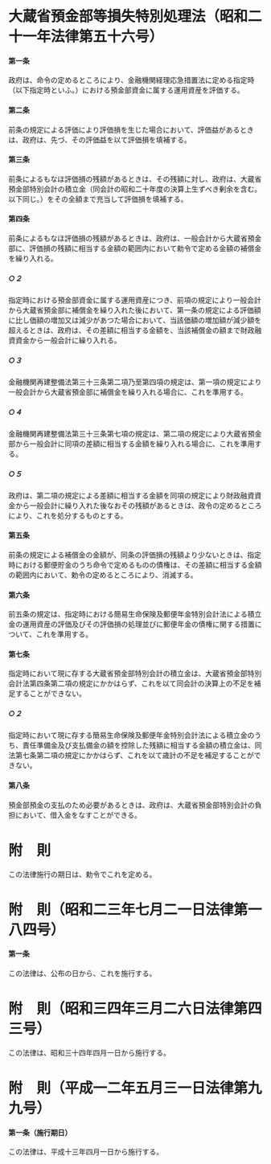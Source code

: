 # 大蔵省預金部等損失特別処理法（昭和二十一年法律第五十六号）
#### 第一条
政府は、命令の定めるところにより、金融機関経理応急措置法に定める指定時（以下指定時といふ。）における預金部資金に属する運用資産を評価する。
#### 第二条
前条の規定による評価により評価損を生じた場合において、評価益があるときは、政府は、先づ、その評価益を以て評価損を填補する。
#### 第三条
前条によるもなほ評価損の残額があるときは、その残額に対し、政府は、大蔵省預金部特別会計の積立金（同会計の昭和二十年度の決算上生ずべき剰余を含む。以下同じ。）をその全額まで充当して評価損を填補する。
#### 第四条
前条によるもなほ評価損の残額があるときは、政府は、一般会計から大蔵省預金部に、評価損の残額に相当する金額の範囲内において勅令で定める金額の補償金を繰り入れる。
##### ○２
指定時における預金部資金に属する運用資産につき、前項の規定により一般会計から大蔵省預金部に補償金を繰り入れた後において、第一条の規定による評価額に比し価額の増加又は減少があつた場合において、当該価額の増加額が減少額を超えるときは、政府は、その差額に相当する金額を、当該補償金の額まで財政融資資金から一般会計に繰り入れる。
##### ○３
金融機関再建整備法第三十三条第二項乃至第四項の規定は、第一項の規定により一般会計から大蔵省預金部に補償金を繰り入れる場合に、これを準用する。
##### ○４
金融機関再建整備法第三十三条第七項の規定は、第二項の規定により大蔵省預金部から一般会計に同項の差額に相当する金額を繰り入れる場合に、これを準用する。
##### ○５
政府は、第二項の規定による差額に相当する金額を同項の規定により財政融資資金から一般会計に繰り入れた後なおその残額があるときは、政令の定めるところにより、これを処分するものとする。
#### 第五条
前条の規定による補償金の金額が、同条の評価損の残額より少ないときは、指定時における郵便貯金のうち命令で定めるものの債権は、その差額に相当する金額の範囲内において、勅令の定めるところにより、消滅する。
#### 第六条
前五条の規定は、指定時における簡易生命保険及郵便年金特別会計法による積立金の運用資産の評価及びその評価損の処理並びに郵便年金の債権に関する措置について、これを準用する。
#### 第七条
指定時において現に存する大蔵省預金部特別会計の積立金は、大蔵省預金部特別会計法第四条第二項の規定にかかはらず、これを以て同会計の決算上の不足を補足することができない。
##### ○２
指定時において現に存する簡易生命保険及郵便年金特別会計法による積立金のうち、責任準備金及び支払備金の額を控除した残額に相当する金額の積立金は、同法第七条第二項の規定にかかはらず、これを以て歳計の不足を補足することができない。
#### 第八条
預金部預金の支払のため必要があるときは、政府は、大蔵省預金部特別会計の負担において、借入金をなすことができる。
# 附　則
この法律施行の期日は、勅令でこれを定める。
# 附　則（昭和二三年七月二一日法律第一八四号）
#### 第一条
この法律は、公布の日から、これを施行する。
# 附　則（昭和三四年三月二六日法律第四三号）
この法律は、昭和三十四年四月一日から施行する。
# 附　則（平成一二年五月三一日法律第九九号）
#### 第一条（施行期日）
この法律は、平成十三年四月一日から施行する。
